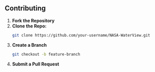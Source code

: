 ## **Contributing**

1. **Fork the Repository**
2. **Clone the Repo:**
   ```sh
   git clone https://github.com/your-username/NASA-WaterView.git
   ```
3. **Create a Branch**
   ```sh
   git checkout -b feature-branch
   ```
4. **Submit a Pull Request**

